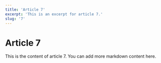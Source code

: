 ```yaml
---
title: 'Article 7'
excerpt: 'This is an excerpt for article 7.'
slug: '7'
---
```


# Article 7

This is the content of article 7. You can add more markdown content here.
